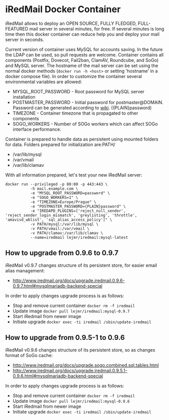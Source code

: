 # iRedMail Docker Container #

iRedMail allows to deploy an OPEN SOURCE, FULLY FLEDGED, FULL-FEATURED mail server in several minutes, for free. If several minutes is long time then this docker container can reduce help you and deploy your mail server in seconds.

Current version of container uses MySQL for accounts saving. In the future the LDAP can be used, so pull requests are welcome. Container contains all components (Postfix, Dovecot, Fail2ban, ClamAV, Roundcube, and SoGo) and MySQL server. The hostname of the mail server can be set using the normal docker methods (```docker run -h <host>``` or setting 'hostname' in a docker compose file). In order to customize the container several environmental variables are allowed:

  * MYSQL_ROOT_PASSWORD - Root password for MySQL server installation
  * POSTMASTER_PASSWORD - Initial password for postmaster@DOMAIN. Password can be generated according to [wiki](http://www.iredmail.org/docs/reset.user.password.html). ({PLAIN}password)
  * TIMEZONE - Container timezone that is propagated to other components
  * SOGO_WORKERS - Number of SOGo workers which can affect SOGo interface performance.

Container is prepared to handle data as persistent using mounted folders for data. Folders prepared for initialization are:PATH/

 * /var/lib/mysql
 * /var/vmail
 * /var/lib/clamav

With all information prepared, let's test your new iRedMail server:

```
docker run --privileged -p 80:80 -p 443:443 \
           -h mail.example.com \
           -e "MYSQL_ROOT_PASSWORD=password" \
           -e "SOGO_WORKERS=1" \
           -e "TIMEZONE=Europe/Prague" \
           -e "POSTMASTER_PASSWORD={PLAIN}password" \
           -e "IREDAPD_PLUGINS=['reject_null_sender', 'reject_sender_login_mismatch', 'greylisting', 'throttle', 'amavisd_wblist', 'sql_alias_access_policy']" \
           -v PATH/mysql:/var/lib/mysql \
           -v PATH/vmail:/var/vmail \
           -v PATH/clamav:/var/lib/clamav \
           --name=iredmail lejmr/iredmail:mysql-latest

```

## How to upgrade from 0.9.6 to 0.9.7
iRedMail v0.9.7 changes structure of its persistent store, for easier email alias management:
 * http://www.iredmail.org/docs/upgrade.iredmail.0.9.6-0.9.7.html#mysqlmariadb-backend-special

In order to apply changes upgrade process is as follows:

 - Stop and remove current container ```docker rm -f iredmail```
 - Update image ```docker pull lejmr/iredmail:mysql-0.9.7```
 - Start iRedmail from newer image
 - Initiate upgrade ```docker exec -ti iredmail /sbin/update-iredmail```


## How to upgrade from 0.9.5-1 to 0.9.6
iRedMail v0.9.6 changes structure of its persistent store, so as changes format of SoGo cache:
 * http://www.iredmail.org/docs/upgrade.sogo.combined.sql.tables.html
 * http://www.iredmail.org/docs/upgrade.iredmail.0.9.5.1-0.9.6.html#mysqlmariadb-backend-special

In order to apply changes upgrade process is as follows:

 - Stop and remove current container ```docker rm -f iredmail```
 - Update image ```docker pull lejmr/iredmail:mysql-0.9.6```
 - Start iRedmail from newer image
 - Initiate upgrade ```docker exec -ti iredmail /sbin/update-iredmail```
 
 



